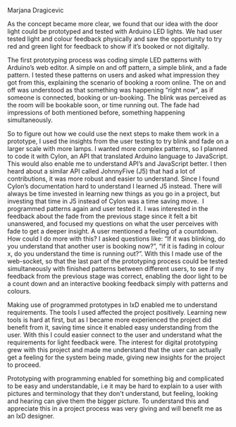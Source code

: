 Marjana Dragicevic

As the concept became more clear, we found that our idea with the door light could be prototyped and tested with Arduino LED lights. We had user tested light and colour feedback physically and saw the opportunity to try red and green light for feedback to show if it’s booked or not digitally.

The first prototyping process was coding simple LED patterns with Arduino’s web editor. A simple on and off pattern, a simple blink, and a fade pattern. I tested these patterns on users and asked what impression they got from this, explaining the scenario of booking a room online. The on and off was understood as that something was happening “right now”, as if someone is connected, booking or un-booking. The blink was perceived as the room will be bookable soon, or time running out. The fade had impressions of both mentioned before, something happening simultaneously.

So to figure out how we could use the next steps to make them work in a prototype, I used the insights from the user testing  to try blink and fade on a larger scale with more lamps. I wanted more complex patterns, so I planned to code it with Cylon, an API that translated Arduino language to JavaScript. This would also enable me to understand API’s and JavaScript better. I then heard about a similar API called JohnnyFive (J5) that had a lot of contributions, it was more robust and easier to understand. Since I found Cylon’s documentation hard to understand I learned J5 instead. There will always be time invested in learning new things as you go in a project, but investing that time in J5 instead of Cylon was a time saving move.  I programmed patterns again and user tested it. I was interested in the feedback about the fade from the previous stage since it felt a bit unanswered, and focused my questions on what the user perceives with fade to get a deeper insight. A user mentioned a feeling of a countdown. How could I do more with this? I asked questions like: “If it was blinking, do you understand that another user is booking now?”, “if it is fading in colour x, do you understand the time is running out?”. With this I made use of the web-socket, so that the last part of the prototyping process could be tested simultaneously with finished patterns between different users, to see if my feedback from the previous stage was correct, enabling the door light to be a count down and an interactive booking feedback simply with patterns and colours.

Making use of programmed prototypes in IxD enabled me to understand requirements. The tools I used affected the project positively. Learning new tools is hard at first, but as I became more experienced the project did benefit from it, saving time since it enabled easy understanding from the user. With this I could easier connect to the user and understand what the requirements for light feedback were. The interest for digital prototyping grew with this project and made me understand that the user can actually get a feeling for the system being made, giving new insights for the project to proceed.

Prototyping with programming enabled for something big and complicated to be easy and understandable, i.e it may be hard to explain to a user with pictures and terminology that they don't understand, but feeling, looking and hearing can give them the bigger picture. To understand this and appreciate this in a project process was very giving and will benefit me as an IxD designer.


